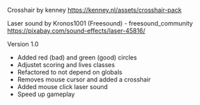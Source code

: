Crosshair by kenney
https://kenney.nl/assets/crosshair-pack

Laser sound by Kronos1001 (Freesound) - freesound_community
https://pixabay.com/sound-effects/laser-45816/

Version 1.0
- Added red (bad) and green (good) circles
- Adjustet scoring and lives classes
- Refactored to not depend on globals
- Removes mouse cursor and added a crosshair
- Added mouse click laser sound
- Speed up gameplay
